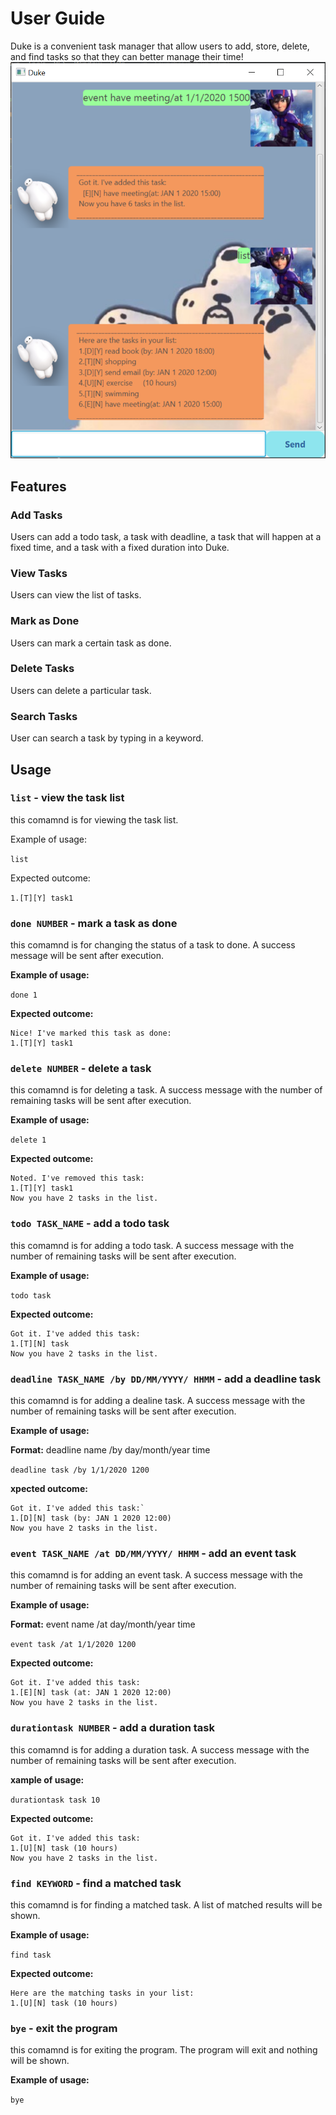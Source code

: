﻿# User Guide
Duke is a convenient task manager that allow users to add, store, delete, and find tasks so that they can better manage their time!
![Duke](./Ui.png)
## Features 

### Add Tasks 
Users can add a todo task, a task with deadline, a task that will happen at a fixed time, and a task with a fixed duration into Duke.

### View Tasks
Users can view the list of tasks.

### Mark as Done
Users can mark a certain task as done.

### Delete Tasks
Users can delete a particular task.

### Search Tasks
User can search a task by typing in a keyword.

## Usage

### `list` - view the task list

this comamnd is for viewing the task list.

Example of usage: 

`list`

Expected outcome:

```1.[T][Y] task1```

### `done NUMBER` - mark a task as done

this comamnd is for changing the status of a task to done. A success message will be sent after execution. 

**Example of usage:** 

`done 1`

**Expected outcome:**
```
Nice! I've marked this task as done:
1.[T][Y] task1
```

### `delete NUMBER` - delete a task

this comamnd is for deleting a task. A success message with the number of remaining tasks will be sent after execution.

**Example of usage:** 

`delete 1`

**Expected outcome:**
```
Noted. I've removed this task:
1.[T][Y] task1   
Now you have 2 tasks in the list.
```

### `todo TASK_NAME` - add a todo task

this comamnd is for adding a todo task. A success message with the number of remaining tasks will be sent after execution. 

**Example of usage:**

`todo task`

**Expected outcome:**
```
Got it. I've added this task:
1.[T][N] task 
Now you have 2 tasks in the list.
```

### `deadline TASK_NAME /by DD/MM/YYYY/ HHMM` - add a deadline task

this comamnd is for adding a dealine task. A success message with the number of remaining tasks will be sent after execution.

**Example of usage:** 

**Format:** deadline name /by day/month/year time

`deadline task /by 1/1/2020 1200`

**xpected outcome:**

```
Got it. I've added this task:`
1.[D][N] task (by: JAN 1 2020 12:00)
Now you have 2 tasks in the list.
```   

### `event TASK_NAME /at DD/MM/YYYY/ HHMM` - add an event task

this comamnd is for adding an event task. A success message with the number of remaining tasks will be sent after execution.

**Example of usage:** 

**Format:** event name /at day/month/year time

`event task /at 1/1/2020 1200`

**Expected outcome:**
```
Got it. I've added this task:
1.[E][N] task (at: JAN 1 2020 12:00) 
Now you have 2 tasks in the list.
```

### `durationtask NUMBER` - add a duration task

this comamnd is for adding a duration task. A success message with the number of remaining tasks will be sent after execution.

**xample of usage:** 

`durationtask task 10`

**Expected outcome:**
```
Got it. I've added this task:
1.[U][N] task (10 hours) 
Now you have 2 tasks in the list.
```

### `find KEYWORD` - find a matched task

this comamnd is for finding a matched task. A list of matched results will be shown.

**Example of usage:** 

`find task`

**Expected outcome:**

```
Here are the matching tasks in your list:
1.[U][N] task (10 hours) 
```

### `bye` - exit the program

this comamnd is for exiting the program. The program will exit and nothing will be shown.

**Example of usage:** 

`bye`




